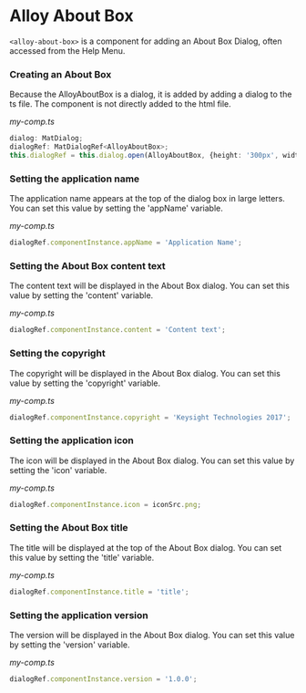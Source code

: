# Alloy About Box

`<alloy-about-box>` is a component for adding an About Box Dialog, often accessed from the Help Menu.

### Creating an About Box

Because the AlloyAboutBox is a dialog, it is added by adding a dialog to the ts file. The component is not directly added to the html file.

*my-comp.ts*
```ts
dialog: MatDialog;
dialogRef: MatDialogRef<AlloyAboutBox>;
this.dialogRef = this.dialog.open(AlloyAboutBox, {height: '300px', width: '550px', disableClose: true});
```

### Setting the application name

The application name appears at the top of the dialog box in large letters. You can set this value by setting the 'appName' variable.

*my-comp.ts*
```ts
dialogRef.componentInstance.appName = 'Application Name';
```

### Setting the About Box content text

The content text will be displayed in the About Box dialog. You can set this value by setting the 'content' variable.

*my-comp.ts*
```ts
dialogRef.componentInstance.content = 'Content text';
```

### Setting the copyright

The copyright will be displayed in the About Box dialog. You can set this value by setting the 'copyright' variable.

*my-comp.ts*
```ts
dialogRef.componentInstance.copyright = 'Keysight Technologies 2017';
```


### Setting the application icon

The icon will be displayed in the About Box dialog. You can set this value by setting the 'icon' variable.

*my-comp.ts*
```ts
dialogRef.componentInstance.icon = iconSrc.png;
```


### Setting the About Box title

The title will be displayed at the top of the About Box dialog. You can set this value by setting the 'title' variable.

*my-comp.ts*
```ts
dialogRef.componentInstance.title = 'title';
```


### Setting the application version

The version will be displayed in the About Box dialog. You can set this value by setting the 'version' variable.

*my-comp.ts*
```ts
dialogRef.componentInstance.version = '1.0.0';
```


